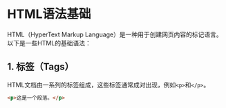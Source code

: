 # HTML语法基础

HTML（HyperText Markup Language）是一种用于创建网页内容的标记语言。以下是一些HTML的基础语法：

## 1. 标签（Tags）

HTML文档由一系列的标签组成，这些标签通常成对出现，例如`<p>`和`</p>`。

```html
<p>这是一个段落。</p>
